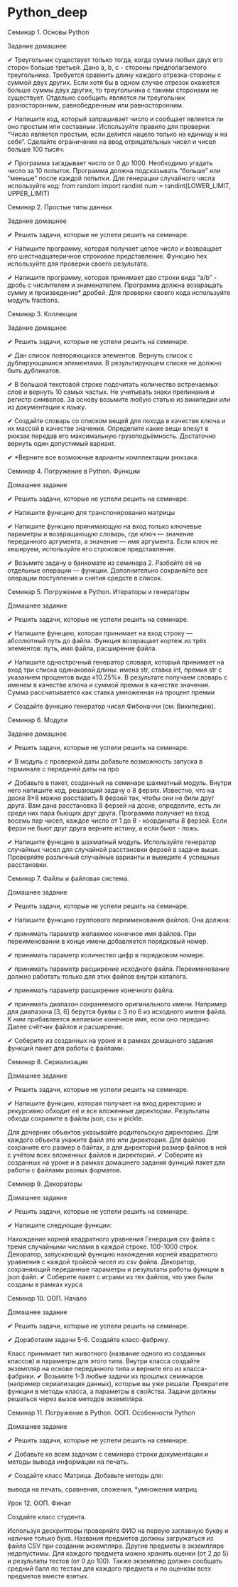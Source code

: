 # Python_deep

Семинар 1. Основы Python

Задание домашнее

✔ Треугольник существует только тогда, когда сумма любых двух его сторон больше третьей. Дано a, b, c - стороны предполагаемого треугольника. Требуется сравнить длину каждого отрезка-стороны с суммой двух других. Если хотя бы в одном случае отрезок окажется больше суммы двух других, то треугольника с такими сторонами не существует. Отдельно сообщить является ли треугольник разносторонним, равнобедренным или равносторонним.

✔ Напишите код, который запрашивает число и сообщает является ли оно простым или составным. Используйте правило для проверки: “Число является простым, если делится нацело только на единицу и на себя”. Сделайте ограничение на ввод отрицательных чисел и чисел больше 100 тысяч.

✔ Программа загадывает число от 0 до 1000. Необходимо угадать число за 10 попыток. Программа должна подсказывать “больше” или “меньше” после каждой попытки. Для генерации случайного числа используйте код: from random import randint num = randint(LOWER_LIMIT, UPPER_LIMIT)

Семинар 2. Простые типы данных

Задание домашнее

✔ Решить задачи, которые не успели решить на семинаре.

✔ Напишите программу, которая получает целое число и возвращает его шестнадцатеричное строковое представление. Функцию hex используйте для проверки своего результата.

✔ Напишите программу, которая принимает две строки вида “a/b” - дробь с числителем и знаменателем. Программа должна возвращать сумму и произведение* дробей. Для проверки своего кода используйте модуль fractions.

Семинар 3. Коллекции

Задание домашнее

✔ Решить задачи, которые не успели решить на семинаре.

✔ Дан список повторяющихся элементов. Вернуть список с дублирующимися элементами. В результирующем списке не должно быть дубликатов.

✔ В большой текстовой строке подсчитать количество встречаемых слов и вернуть 10 самых частых. Не учитывать знаки препинания и регистр символов. За основу возьмите любую статью из википедии или из документации к языку.

✔ Создайте словарь со списком вещей для похода в качестве ключа и их массой в качестве значения. Определите какие вещи влезут в рюкзак передав его максимальную грузоподъёмность. Достаточно вернуть один допустимый вариант.

✔ *Верните все возможные варианты комплектации рюкзака.

Семинар 4. Погружение в Python. Функции

Домашнее задание

✔ Решить задачи, которые не успели решить на семинаре.

✔ Напишите функцию для транспонирования матрицы

✔ Напишите функцию принимающую на вход только ключевые параметры и возвращающую словарь, где ключ — значение переданного аргумента, а значение — имя аргумента. Если ключ не хешируем, используйте его строковое представление.

✔ Возьмите задачу о банкомате из семинара 2. Разбейте её на отдельные операции — функции. Дополнительно сохраняйте все операции поступления и снятия средств в список.

Семинар 5. Погружение в Python. Итераторы и генераторы

Домашнее задание

✔ Решить задачи, которые не успели решить на семинаре.

✔ Напишите функцию, которая принимает на вход строку — абсолютный путь до файла. Функция возвращает кортеж из трёх элементов: путь, имя файла, расширение файла.

✔ Напишите однострочный генератор словаря, который принимает на вход три списка одинаковой длины: имена str, ставка int, премия str с указанием процентов вида «10.25%». В результате получаем словарь с именем в качестве ключа и суммой премии в качестве значения. Сумма рассчитывается как ставка умноженная на процент премии

✔ Создайте функцию генератор чисел Фибоначчи (см. Википедию).

Семинар 6. Модули

Задание домашнее

✔ Решить задачи, которые не успели решить на семинаре.

✔ В модуль с проверкой даты добавьте возможность запуска в терминале с передачей даты на про

✔ Добавьте в пакет, созданный на семинаре шахматный модуль. Внутри него напишите код, решающий задачу о 8 ферзях. Известно, что на доске 8×8 можно расставить 8 ферзей так, чтобы они не били друг друга. Вам дана расстановка 8 ферзей на доске, определите, есть ли среди них пара бьющих друг друга. Программа получает на вход восемь пар чисел, каждое число от 1 до 8 - координаты 8 ферзей. Если ферзи не бьют друг друга верните истину, а если бьют - ложь.

✔ Напишите функцию в шахматный модуль. Используйте генератор случайных чисел для случайной расстановки ферзей в задаче выше. Проверяйте различный случайные варианты и выведите 4 успешных расстановки.

Семинар 7. Файлы и файловая система.

Домашнее задание

✔ Решить задачи, которые не успели решить на семинаре.

✔ Напишите функцию группового переименования файлов. Она должна:

✔ принимать параметр желаемое конечное имя файлов. При переименовании в конце имени добавляется порядковый номер.

✔ принимать параметр количество цифр в порядковом номере.

✔ принимать параметр расширение исходного файла. Переименование должно работать только для этих файлов внутри каталога.

✔ принимать параметр расширение конечного файла.

✔ принимать диапазон сохраняемого оригинального имени. Например для диапазона [3, 6] берутся буквы с 3 по 6 из исходного имени файла. К ним прибавляется желаемое конечное имя, если оно передано. Далее счётчик файлов и расширение.

✔ Соберите из созданных на уроке и в рамках домашнего задания функций пакет для работы с файлами.

Семинар 8. Сериализация

Домашнее задание

✔ Решить задачи, которые не успели решить на семинаре.

✔ Напишите функцию, которая получает на вход директорию и рекурсивно обходит её и все вложенные директории. Результаты обхода сохраните в файлы json, csv и pickle.

Для дочерних объектов указывайте родительскую директорию.
Для каждого объекта укажите файл это или директория.
Для файлов сохраните его размер в байтах, а для директорий размер файлов в ней с учётом всех вложенных файлов и директорий.
✔ Соберите из созданных на уроке и в рамках домашнего задания функций пакет для работы с файлами разных форматов.

Семинар 9. Декораторы

Домашнее задание

✔ Решить задачи, которые не успели решить на семинаре.

✔ Напишите следующие функции:

Нахождение корней квадратного уравнения
Генерация csv файла с тремя случайными числами в каждой строке. 100-1000 строк.
Декоратор, запускающий функцию нахождения корней квадратного уравнения с каждой тройкой чисел из csv файла.
Декоратор, сохраняющий переданные параметры и результаты работы функции в json файл.
✔ Соберите пакет с играми из тех файлов, что уже были созданы в рамках курса

Семинар 10. ООП. Начало

Домашнее задание

✔ Решить задачи, которые не успели решить на семинаре.

✔ Доработаем задачи 5-6. Создайте класс-фабрику.

Класс принимает тип животного (название одного из созданных классов) и параметры для этого типа.
Внутри класса создайте экземпляр на основе переданного типа и верните его из класса-фабрики.
✔ Возьмите 1-3 любые задачи из прошлых семинаров (например сериализация данных), которые вы уже решали. Превратите функции в методы класса, а параметры в свойства. Задачи должны решаться через вызов методов экземпляра.

Семинар 11. Погружение в Python. ООП. Особенности Python

Домашнее задание

✔ Решить задачи, которые не успели решить на семинаре.

✔ Добавьте ко всем задачам с семинара строки документации и методы вывода информации на печать.

✔ Создайте класс Матрица. Добавьте методы для:

вывода на печать,
сравнения,
сложения,
*умножения матриц

Урок 12. ООП. Финал 

Создайте класс студента.

Используя дескрипторы проверяйте ФИО на первую заглавную букву и наличие только букв.
Названия предметов должны загружаться из файла CSV при создании экземпляра. Другие предметы в экземпляре недопустимы.
Для каждого предмета можно хранить оценки (от 2 до 5) и результаты тестов (от 0 до 100).
Также экземпляр должен сообщать средний балл по тестам для каждого предмета и по оценкам всех предметов вместе взятых.
